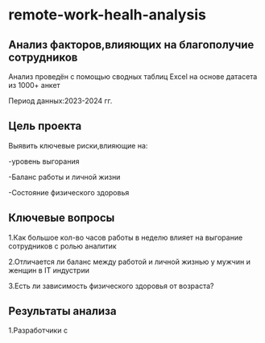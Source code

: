 # remote-work-healh-analysis
## Анализ факторов,влияющих на благополучие сотрудников
Анализ проведён с помощью сводных таблиц Excel на основе датасета из 1000+ анкет

Период данных:2023-2024 гг.
## Цель проекта
Выявить ключевые риски,влияющие на:

-уровень выгорания

-Баланс работы и личной жизни

-Состояние физического здоровья
## Ключевые вопросы
1.Как большое кол-во часов  работы в неделю влияет на выгорание сотрудников с ролью аналитик

2.Отличается ли баланс между работой и личной жизнью у мужчин и женщин в IT индустрии

3.Есть ли зависимость физического здоровья от возраста?
## Результаты анализа 
1.Разработчики с 


